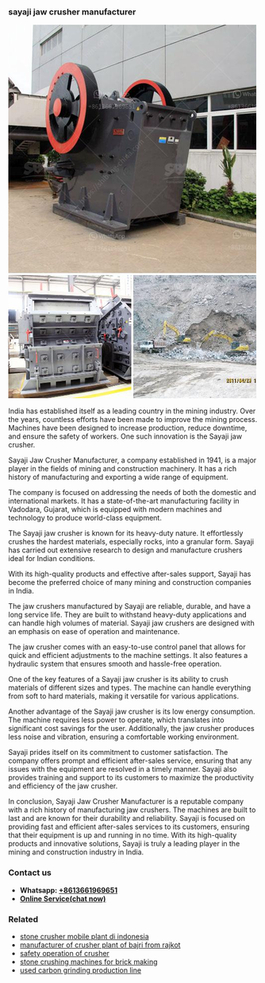 <h3>sayaji jaw crusher manufacturer</h3><img src='1708408564.jpg' alt=''><p>India has established itself as a leading country in the mining industry. Over the years, countless efforts have been made to improve the mining process. Machines have been designed to increase production, reduce downtime, and ensure the safety of workers. One such innovation is the Sayaji jaw crusher.</p><p>Sayaji Jaw Crusher Manufacturer, a company established in 1941, is a major player in the fields of mining and construction machinery. It has a rich history of manufacturing and exporting a wide range of equipment.</p><p>The company is focused on addressing the needs of both the domestic and international markets. It has a state-of-the-art manufacturing facility in Vadodara, Gujarat, which is equipped with modern machines and technology to produce world-class equipment.</p><p>The Sayaji jaw crusher is known for its heavy-duty nature. It effortlessly crushes the hardest materials, especially rocks, into a granular form. Sayaji has carried out extensive research to design and manufacture crushers ideal for Indian conditions.</p><p>With its high-quality products and effective after-sales support, Sayaji has become the preferred choice of many mining and construction companies in India.</p><p>The jaw crushers manufactured by Sayaji are reliable, durable, and have a long service life. They are built to withstand heavy-duty applications and can handle high volumes of material. Sayaji jaw crushers are designed with an emphasis on ease of operation and maintenance.</p><p>The jaw crusher comes with an easy-to-use control panel that allows for quick and efficient adjustments to the machine settings. It also features a hydraulic system that ensures smooth and hassle-free operation.</p><p>One of the key features of a Sayaji jaw crusher is its ability to crush materials of different sizes and types. The machine can handle everything from soft to hard materials, making it versatile for various applications.</p><p>Another advantage of the Sayaji jaw crusher is its low energy consumption. The machine requires less power to operate, which translates into significant cost savings for the user. Additionally, the jaw crusher produces less noise and vibration, ensuring a comfortable working environment.</p><p>Sayaji prides itself on its commitment to customer satisfaction. The company offers prompt and efficient after-sales service, ensuring that any issues with the equipment are resolved in a timely manner. Sayaji also provides training and support to its customers to maximize the productivity and efficiency of the jaw crusher.</p><p>In conclusion, Sayaji Jaw Crusher Manufacturer is a reputable company with a rich history of manufacturing jaw crushers. The machines are built to last and are known for their durability and reliability. Sayaji is focused on providing fast and efficient after-sales services to its customers, ensuring that their equipment is up and running in no time. With its high-quality products and innovative solutions, Sayaji is truly a leading player in the mining and construction industry in India.</p><h3>Contact us</h3><ul><li><strong>Whatsapp:&nbsp;<a href="https://wa.me/8613661969651">+8613661969651</a></strong></li><li><a href="https://swt.shibang-china.com/?git&amp;zhl&amp;sayaji jaw crusher manufacturer"><strong>Online Service(chat now)</strong></a></li></ul><h3>Related</h3><ul><li><a href='stone crusher mobile plant di indonesia.md'>stone crusher mobile plant di indonesia</a></li><li><a href='manufacturer of crusher plant of bajri from rajkot.md'>manufacturer of crusher plant of bajri from rajkot</a></li><li><a href='safety operation of crusher.md'>safety operation of crusher</a></li><li><a href='stone crushing machines for brick making.md'>stone crushing machines for brick making</a></li><li><a href='used carbon grinding production line.md'>used carbon grinding production line</a></li></ul>
